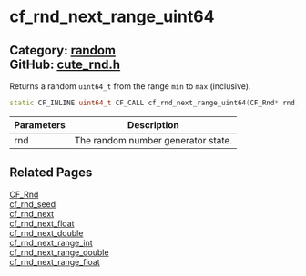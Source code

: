 [](../header.md ':include')

# cf_rnd_next_range_uint64

Category: [random](/api_reference?id=random)  
GitHub: [cute_rnd.h](https://github.com/RandyGaul/cute_framework/blob/master/include/cute_rnd.h)  
---

Returns a random `uint64_t` from the range `min` to `max` (inclusive).

```cpp
static CF_INLINE uint64_t CF_CALL cf_rnd_next_range_uint64(CF_Rnd* rnd, uint64_t min, uint64_t max);
```

Parameters | Description
--- | ---
rnd | The random number generator state.

## Related Pages

[CF_Rnd](/random/cf_rnd.md)  
[cf_rnd_seed](/random/cf_rnd_seed.md)  
[cf_rnd_next](/random/cf_rnd_next.md)  
[cf_rnd_next_float](/random/cf_rnd_next_float.md)  
[cf_rnd_next_double](/random/cf_rnd_next_double.md)  
[cf_rnd_next_range_int](/random/cf_rnd_next_range_int.md)  
[cf_rnd_next_range_double](/random/cf_rnd_next_range_double.md)  
[cf_rnd_next_range_float](/random/cf_rnd_next_range_float.md)  

